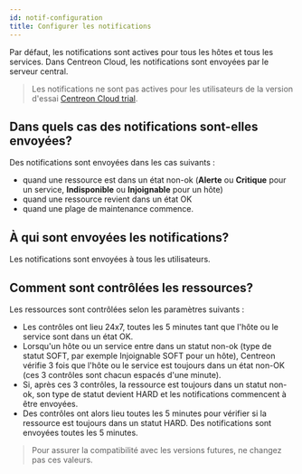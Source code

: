 ```yaml
---
id: notif-configuration
title: Configurer les notifications
---
```


Par défaut, les notifications sont actives pour tous les hôtes et tous les services. Dans Centreon Cloud, les notifications sont envoyées par le serveur central.

> Les notifications ne sont pas actives pour les utilisateurs de la version d'essai [Centreon Cloud trial](../getting-started/cc-trial.md).

## Dans quels cas des notifications sont-elles envoyées?

Des notifications sont envoyées dans les cas suivants :

* quand une ressource est dans un état non-ok (**Alerte** ou **Critique** pour un service, **Indisponible** ou **Injoignable** pour un hôte)
* quand une ressource revient dans un état OK
* quand une plage de maintenance commence.

## À qui sont envoyées les notifications?

Les notifications sont envoyées à tous les utilisateurs.

## Comment sont contrôlées les ressources?

Les ressources sont contrôlées selon les paramètres suivants :

* Les contrôles ont lieu 24x7, toutes les 5 minutes tant que l'hôte ou le service sont dans un état OK.
* Lorsqu'un hôte ou un service entre dans un statut non-ok (type de statut SOFT, par exemple Injoignable SOFT pour un hôte), Centreon vérifie 3 fois que l'hôte ou le service est toujours dans un état non-OK (ces 3 contrôles sont chacun espacés d'une minute).
* Si, après ces 3 contrôles, la ressource est toujours dans un statut non-ok, son type de statut devient HARD et les notifications commencent à être envoyées.
* Des contrôles ont alors lieu toutes les 5 minutes pour vérifier si la ressource est toujours dans un statut HARD. Des notifications sont envoyées toutes les 5 minutes.

> Pour assurer la compatibilité avec les versions futures, ne changez pas ces valeurs.
